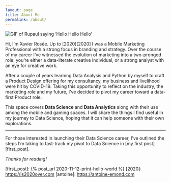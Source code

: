 ```yaml
---
layout: page
title: About Me
permalink: /about/
---
```


![GIF of Rupaul saying ‘Hello Hello Hello’][rupaul]

Hi, I’m Xavier Rosée. Up to [2020][2020] I was a Mobile Marketing Professional with a strong focus in branding and strategy. Over the course of my career I’ve witnessed the evolution of marketing into a two-pronged role: you’re either a data-literate creative individual, or a strong analyst with an eye for creative work.

After a couple of years learning Data Analysis and Python by myself to craft a Product Design offering for my consultancy, my business and livelihood were hit by COVID-19. Taking this opportunity to reflect on the industry, the marketing role and my future, I’ve decided to pivot my career toward a data-first Product role.

This space covers **Data Science** and **Data Analytics** along with their use among the mobile and gaming spaces. I will share the things I find useful in my journey to Data Science, hoping that it can help someone with their own explorations.

---

For those interested in launching their Data Science career, I’ve outlined the steps I’m taking to fast-track my pivot to Data Science in [my first post][first_post].

_Thanks for reading!_


[rupaul]: https://media.giphy.com/media/3oEjI99ZdyZRE9Dw5O/giphy.gif
[first_post]: {% post_url 2020-11-12-print-hello-world %}
[2020]: https://is2020over.com
[antoine]: https://antoine-emond.com